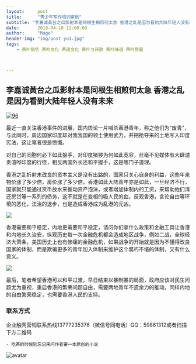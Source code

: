 ```yaml
---
layout:     post
title:      "青少年写作培训案例"
subtitle: "李嘉诚黃台之瓜影射本是同根生相煎何太急 香港之乱是因为看到大陆年轻人没有未来"
date:       2018-04-10 12:00:00
author:     "Mage"
header-img: "img/post-yu1.jpg"
tags:
    - 茶叶销售 茶叶文化 茶道文化 茶叶与诗歌 茶叶味道 茶叶质量 



---
```


## 李嘉诚黃台之瓜影射本是同根生相煎何太急 香港之乱是因为看到大陆年轻人没有未来

[![96](https://upload.jianshu.io/users/upload_avatars/11164752/78bc2c3c-6ecc-445a-baff-2f66884de9e8?imageMogr2/auto-orient/strip|imageView2/1/w/96/h/96)](https://www.jianshu.com/u/1040204d2ee1)



最近一直关注香港事件的进展，国内舆论一片喊杀香港青年，称之他们为“废青”，与此同时，周边国家印度却对我我国的领土使用武力，并把抢夺来的土地写入印度宪法，这让笔者很是愤慨。



对自己的同胞何必下如此狠手，对印度猪猡为何如此宽容，丝毫不见媒体有大肆谴责渲哗印度的行径，相反两国外长还和平握手，这是哪门子道理。



香港之乱折射未改良的资本主义是没有出路的，国家只关心自身的利益，这些年来物价涨了多少倍，房价涨了多少倍，香港如此大陆青年亦是如此，一旦经济不行，国家就只能通过货币放水来推动资产泡沫，或者增加体制内的工资，来帮助他们清还房贷等一系列的债务，这不就是在变相的吸人民的血，反观香港，言论自由等环境的恶化，法治的退步，也是造成香港成为乱港的元凶。

![](https://upload-images.jianshu.io/upload_images/11164752-3e450875fc2c5a66.jpg?imageMogr2/auto-orient/strip%7CimageView2/2/w/960/format/webp)

香港需要和平稳定，内地更需要和平稳定，请问你们拿什么政策和金融工具让香港和内地长久治安，纵观历史每一次金融危机都会造成地区战争，例如二战，全球经济大萧条，美国历史上也有惨痛的金融危机，如果战争的开始就是因为不懂得改良国家的体制，而是欺骗更多的青年加入体制来维护这个腐朽不堪的体制，又有什么意义。

![](https://upload-images.jianshu.io/upload_images/11164752-d556c768c7d9e3d0.jpg?imageMogr2/auto-orient/strip%7CimageView2/2/w/749/format/webp)

最后，笔者希望香港可以和平过渡，早日结束以暴制暴的局面，政府应该对民生问题尤为重视，重启香港的繁荣问题自由，需要两地青年不遗余力的推动，同样内地的自由繁荣稳定，也需要香港人民的支持。

### 联系方式

企业触网营销联系热线13777235376（微信号同电话）QQ：59861312或者扫描下方二维码

    - 吃茶的时候别忘记来问作者要一本原创的小说

![avatar](https://kanunu8.org/img/avatar-hux.jpg)
